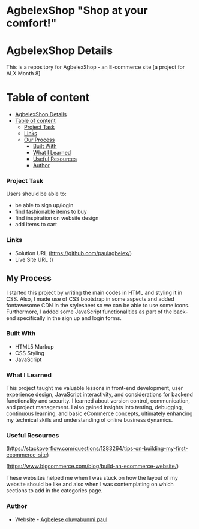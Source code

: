# AgbelexShop "Shop at your comfort!"

# AgbelexShop Details

This is a repository for AgbelexShop - an E-commerce site [a project for ALX Month 8]

# Table of content

- [AgbelexShop Details](#AgbelexShop-details)
- [Table of content](#table-of-content)
    - [Project Task](#project-task)
    - [Links](#links)
  - [Our Process](#our-process)
    - [Built With](#built-with)
    - [What I Learned](#what-I-learned)
    - [Useful Resources](#useful-resources)
    - [Author](#author)
   


### Project Task

Users should be able to:

- be able to sign up/login
- find fashionable items to buy
- find inspiration on website design
- add items to cart


### Links

- Solution URL (https://github.com/paulagbelex/)
- Live Site URL ()


## My Process

I started this project by writing the main codes in HTML and styling it in CSS. Also, I made use of CSS bootstrap in some aspects and added fontawesome CDN in the stylesheet so we can be able to use some icons. Furthermore, I added some JavaScript functionalities as part of the back-end specifically in the sign up and login forms. 

### Built With 

- HTML5 Markup
- CSS Styling
- JavaScript

### What I Learned 

This project taught me valuable lessons in front-end development, user experience design, JavaScript interactivity, and considerations for backend functionality and security. I learned about version control, communication, and project management. I also gained insights into testing, debugging, continuous learning, and basic eCommerce concepts, ultimately enhancing my technical skills and understanding of online business dynamics.


### Useful Resources 

(https://stackoverflow.com/questions/1283264/tips-on-building-my-first-ecommerce-site)

(https://www.bigcommerce.com/blog/build-an-ecommerce-website/)

These websites helped me when I was stuck on how the layout of my website should be like and also when I was contemplating on which sections to add in the categories page.


### Author
- Website - [Agbelese oluwabunmi paul](https://github.com/paulagbelex)